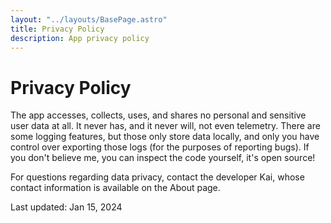 ```yaml
---
layout: "../layouts/BasePage.astro"
title: Privacy Policy
description: App privacy policy
---
```


# Privacy Policy

The app accesses, collects, uses, and shares no personal and sensitive user data at all. It never has, and it never will, not even telemetry. There are some logging features, but those only store data locally, and only you have control over exporting those logs (for the purposes of reporting bugs). If you don't believe me, you can inspect the code yourself, it's open source!

For questions regarding data privacy, contact the developer Kai, whose contact information is available on the About page.

Last updated: Jan 15, 2024

